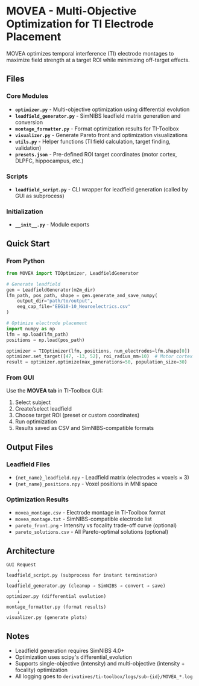 # MOVEA - Multi-Objective Optimization for TI Electrode Placement

MOVEA optimizes temporal interference (TI) electrode montages to maximize field strength at a target ROI while minimizing off-target effects.

## Files

### Core Modules
- **`optimizer.py`** - Multi-objective optimization using differential evolution
- **`leadfield_generator.py`** - SimNIBS leadfield matrix generation and conversion
- **`montage_formatter.py`** - Format optimization results for TI-Toolbox
- **`visualizer.py`** - Generate Pareto front and optimization visualizations
- **`utils.py`** - Helper functions (TI field calculation, target finding, validation)
- **`presets.json`** - Pre-defined ROI target coordinates (motor cortex, DLPFC, hippocampus, etc.)

### Scripts
- **`leadfield_script.py`** - CLI wrapper for leadfield generation (called by GUI as subprocess)

### Initialization
- **`__init__.py`** - Module exports

## Quick Start

### From Python
```python
from MOVEA import TIOptimizer, LeadfieldGenerator

# Generate leadfield
gen = LeadfieldGenerator(m2m_dir)
lfm_path, pos_path, shape = gen.generate_and_save_numpy(
    output_dir="path/to/output",
    eeg_cap_file="EEG10-10_Neuroelectrics.csv"
)

# Optimize electrode placement
import numpy as np
lfm = np.load(lfm_path)
positions = np.load(pos_path)

optimizer = TIOptimizer(lfm, positions, num_electrodes=lfm.shape[0])
optimizer.set_target([47, -13, 52], roi_radius_mm=10)  # Motor cortex
result = optimizer.optimize(max_generations=50, population_size=30)
```

### From GUI
Use the **MOVEA tab** in TI-Toolbox GUI:
1. Select subject
2. Create/select leadfield
3. Choose target ROI (preset or custom coordinates)
4. Run optimization
5. Results saved as CSV and SimNIBS-compatible formats

## Output Files

### Leadfield Files
- `{net_name}_leadfield.npy` - Leadfield matrix (electrodes × voxels × 3)
- `{net_name}_positions.npy` - Voxel positions in MNI space

### Optimization Results
- `movea_montage.csv` - Electrode montage in TI-Toolbox format
- `movea_montage.txt` - SimNIBS-compatible electrode list
- `pareto_front.png` - Intensity vs focality trade-off curve (optional)
- `pareto_solutions.csv` - All Pareto-optimal solutions (optional)

## Architecture

```
GUI Request
    ↓
leadfield_script.py (subprocess for instant termination)
    ↓
leadfield_generator.py (cleanup → SimNIBS → convert → save)
    ↓
optimizer.py (differential evolution)
    ↓
montage_formatter.py (format results)
    ↓
visualizer.py (generate plots)
```

## Notes

- Leadfield generation requires SimNIBS 4.0+
- Optimization uses scipy's differential_evolution
- Supports single-objective (intensity) and multi-objective (intensity + focality) optimization
- All logging goes to `derivatives/ti-toolbox/logs/sub-{id}/MOVEA_*.log`

